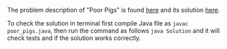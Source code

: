 The problem description of "Poor Pigs" is found [here](https://leetcode.com/problems/poor-pigs/) and its solution [here](https://github.com/aurimas13/Solutions-To-Problems/blob/main/LeetCode/Java%20Solutions/Poor%20Pigs/poor_pigs.java).

To check the solution in terminal first compile Java file as `javac poor_pigs.java`, then run the command as follows `java Solution` and it will check tests and if the solution works correctly.
